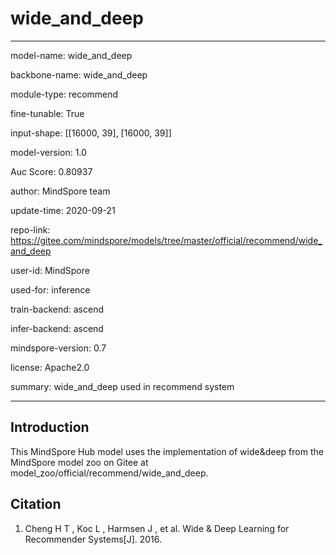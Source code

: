 # wide_and_deep

---

model-name: wide_and_deep

backbone-name: wide_and_deep

module-type: recommend

fine-tunable: True

input-shape: [[16000, 39], [16000, 39]]

model-version: 1.0

Auc Score: 0.80937

author: MindSpore team

update-time: 2020-09-21

repo-link: <https://gitee.com/mindspore/models/tree/master/official/recommend/wide_and_deep>

user-id: MindSpore

used-for: inference

train-backend: ascend

infer-backend: ascend

mindspore-version: 0.7

license: Apache2.0

summary: wide_and_deep used in recommend system

---

## Introduction

This MindSpore Hub model uses the implementation of wide&deep from the MindSpore model zoo on Gitee at model_zoo/official/recommend/wide_and_deep.

## Citation

1. Cheng H T , Koc L , Harmsen J , et al. Wide & Deep Learning for Recommender Systems[J]. 2016.
